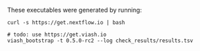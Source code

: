 These executables were generated by running:
```
curl -s https://get.nextflow.io | bash

# todo: use https://get.viash.io
viash_bootstrap -t 0.5.0-rc2 --log check_results/results.tsv
```
